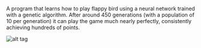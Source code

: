 A program that learns how to play flappy bird using a neural network trained with a genetic algorithm. After around 450 generations (with a population of 10 per generation) it can play the game much nearly perfectly, consistently achieving hundreds of points.

![alt tag](http://i.imgur.com/zFuzMyz.png)
